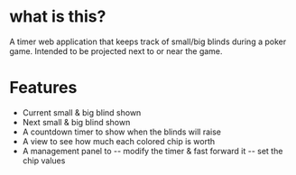 # what is this? 

A timer web application that keeps track of small/big blinds during a poker game. Intended to be projected next to or near the game. 

# Features
- Current small & big blind shown
- Next small & big blind shown
- A countdown timer to show when the blinds will raise 
- A view to see how much each colored chip is worth
- A management panel to 
-- modify the timer & fast forward it
-- set the chip values
